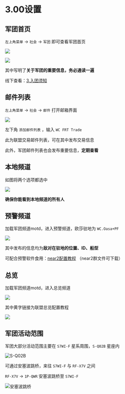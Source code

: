 # 3.00设置

## 军团首页

`左上角菜单` -&gt; `社会` -&gt; `军团` 即可查看军团首页

![](../.gitbook/assets/snipaste_2020-07-16_10-50-45.png)

![](../.gitbook/assets/snipaste_2020-07-16_11-17-23.png)

其中写明了**关于军团的重要信息，务必通读一遍**

线下查看：[3.入团须知](https://wiki.chuangshiqingyu.com/part2/notice)

## 邮件列表

`左上角菜单` -&gt; `社会` -&gt; `邮件` 打开邮箱界面

![](../.gitbook/assets/snipaste_2020-07-16_10-51-44.png)

左下角 `添加邮件列表` ，输入 `WC FRT Trade`

此为联盟交易邮件列表，可在其中发布交易信息

此外，军团邮件列表也会发布重要信息，**定期查看**

## 本地频道

如图将两个选项都选中

![](../.gitbook/assets/snipaste_2020-07-16_11-03-58.png)

**确保你能看到本地频道的所有人**

## 预警频道

加载军团频道motd，进入预警频道，欧莎驻地为 `WC.Oasa+PF`

![](../.gitbook/assets/snipaste_2020-07-16_11-06-06.png)

其中发布的信息均为**敌对在驻地的位置、ID、船型**

可配合预警软件食用：[near2配置教程](https://forums.winterco.org/t/topic/6261) （near2群文件可下载）

## 总览

加载军团频道motd，进入总览频道

![](../.gitbook/assets/snipaste_2020-07-16_11-06-28.png)

其中黄字链接为联盟总览配置教程

![](../.gitbook/assets/snipaste_2020-07-16_11-07-00.png)

## 军团活动范围

军团大部分活动范围主要在 `S7WI-F` 星系周围，`S-Q02B` 星座内

![S-Q02B](../.gitbook/assets/snipaste_2020-07-16_12-02-12.png)

可通过安塞波跳桥，来往 `S7WI-F` 与 `RF-X7V` 之间

`RF-X7V` -&gt; `1P-QWR` 安塞波跳桥至 `S7WI-F`

![&#x5B89;&#x585E;&#x6CE2;&#x8DF3;&#x6865;](../.gitbook/assets/snipaste_2020-07-16_11-09-44.png)

